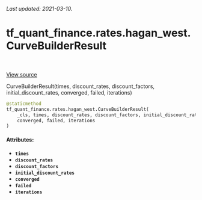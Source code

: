<!--
This file is generated by a tool. Do not edit directly.
For open-source contributions the docs will be updated automatically.
-->

*Last updated: 2021-03-10.*

<div itemscope itemtype="http://developers.google.com/ReferenceObject">
<meta itemprop="name" content="tf_quant_finance.rates.hagan_west.CurveBuilderResult" />
<meta itemprop="path" content="Stable" />
<meta itemprop="property" content="__new__"/>
</div>

# tf_quant_finance.rates.hagan_west.CurveBuilderResult

<!-- Insert buttons and diff -->

<table class="tfo-notebook-buttons tfo-api" align="left">
</table>

<a target="_blank" href="https://github.com/google/tf-quant-finance/blob/master/tf_quant_finance/rates/hagan_west/bond_curve.py">View source</a>



CurveBuilderResult(times, discount_rates, discount_factors, initial_discount_rates, converged, failed, iterations)

```python
@staticmethod
tf_quant_finance.rates.hagan_west.CurveBuilderResult(
    _cls, times, discount_rates, discount_factors, initial_discount_rates,
    converged, failed, iterations
)
```



<!-- Placeholder for "Used in" -->


#### Attributes:

* <b>`times`</b>
* <b>`discount_rates`</b>
* <b>`discount_factors`</b>
* <b>`initial_discount_rates`</b>
* <b>`converged`</b>
* <b>`failed`</b>
* <b>`iterations`</b>


